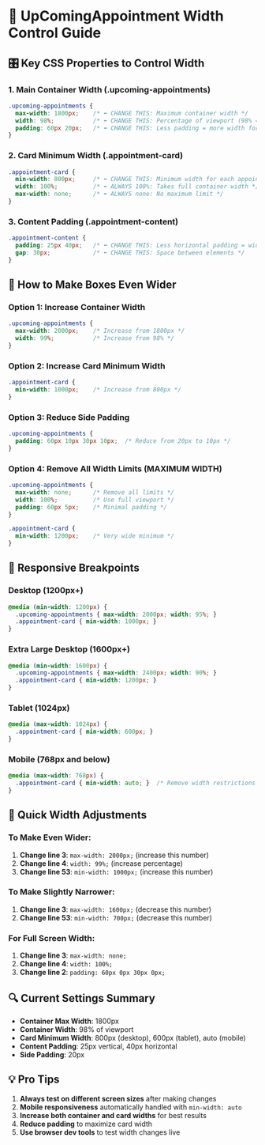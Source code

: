 # 📐 UpComingAppointment Width Control Guide

## 🎛️ Key CSS Properties to Control Width

### 1. **Main Container Width** (.upcoming-appointments)
```css
.upcoming-appointments {
  max-width: 1800px;    /* ⬅️ CHANGE THIS: Maximum container width */
  width: 98%;           /* ⬅️ CHANGE THIS: Percentage of viewport (98% = very wide) */
  padding: 60px 20px;   /* ⬅️ CHANGE THIS: Less padding = more width for cards */
}
```

### 2. **Card Minimum Width** (.appointment-card)
```css
.appointment-card {
  min-width: 800px;     /* ⬅️ CHANGE THIS: Minimum width for each appointment card */
  width: 100%;          /* ⬅️ ALWAYS 100%: Takes full container width */
  max-width: none;      /* ⬅️ ALWAYS none: No maximum limit */
}
```

### 3. **Content Padding** (.appointment-content)
```css
.appointment-content {
  padding: 25px 40px;   /* ⬅️ CHANGE THIS: Less horizontal padding = wider content */
  gap: 30px;            /* ⬅️ CHANGE THIS: Space between elements */
}
```

## 🔧 How to Make Boxes Even Wider

### Option 1: Increase Container Width
```css
.upcoming-appointments {
  max-width: 2000px;    /* Increase from 1800px */
  width: 99%;           /* Increase from 98% */
}
```

### Option 2: Increase Card Minimum Width
```css
.appointment-card {
  min-width: 1000px;    /* Increase from 800px */
}
```

### Option 3: Reduce Side Padding
```css
.upcoming-appointments {
  padding: 60px 10px 30px 10px;  /* Reduce from 20px to 10px */
}
```

### Option 4: Remove All Width Limits (MAXIMUM WIDTH)
```css
.upcoming-appointments {
  max-width: none;      /* Remove all limits */
  width: 100%;          /* Use full viewport */
  padding: 60px 5px;    /* Minimal padding */
}

.appointment-card {
  min-width: 1200px;    /* Very wide minimum */
}
```

## 📱 Responsive Breakpoints

### Desktop (1200px+)
```css
@media (min-width: 1200px) {
  .upcoming-appointments { max-width: 2000px; width: 95%; }
  .appointment-card { min-width: 1000px; }
}
```

### Extra Large Desktop (1600px+)
```css
@media (min-width: 1600px) {
  .upcoming-appointments { max-width: 2400px; width: 90%; }
  .appointment-card { min-width: 1200px; }
}
```

### Tablet (1024px)
```css
@media (max-width: 1024px) {
  .appointment-card { min-width: 600px; }
}
```

### Mobile (768px and below)
```css
@media (max-width: 768px) {
  .appointment-card { min-width: auto; }  /* Remove width restrictions */
}
```

## 🎯 Quick Width Adjustments

### To Make Even Wider:
1. **Change line 3**: `max-width: 2000px;` (increase this number)
2. **Change line 4**: `width: 99%;` (increase percentage)
3. **Change line 53**: `min-width: 1000px;` (increase this number)

### To Make Slightly Narrower:
1. **Change line 3**: `max-width: 1600px;` (decrease this number)
2. **Change line 53**: `min-width: 700px;` (decrease this number)

### For Full Screen Width:
1. **Change line 3**: `max-width: none;`
2. **Change line 4**: `width: 100%;`
3. **Change line 2**: `padding: 60px 0px 30px 0px;`

## 🔍 Current Settings Summary

- **Container Max Width**: 1800px
- **Container Width**: 98% of viewport
- **Card Minimum Width**: 800px (desktop), 600px (tablet), auto (mobile)
- **Content Padding**: 25px vertical, 40px horizontal
- **Side Padding**: 20px

## 💡 Pro Tips

1. **Always test on different screen sizes** after making changes
2. **Mobile responsiveness** automatically handled with `min-width: auto`
3. **Increase both container and card widths** for best results
4. **Reduce padding** to maximize card width
5. **Use browser dev tools** to test width changes live
